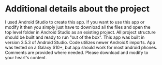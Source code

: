 # Additional details about the project
I used Android Studio to create this app. If you want to use this app or modify it then you simply just have to download all the files and open the top level folder in Android Studio as an existing project. All project structure should be built and ready to run "out of the box". This app was built in version 3.5.3 of Android Studio. Code utilizes newer AndroidX imports. App was tested on a Galaxy S10+, but app should work for most android phones. Comments are provided where needed. Please download and modify to your heart's content.
